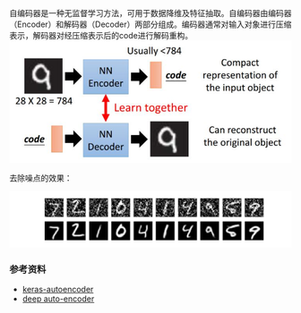 
自编码器是一种无监督学习方法，可用于数据降维及特征抽取。自编码器由编码器（Encoder）和解码器（Decoder）两部分组成。编码器通常对输入对象进行压缩表示，解码器对经压缩表示后的code进行解码重构。
![](./images/autoencoder.jpg)

去除噪点的效果：

![](./images/noise.png)

### 参考资料
- [keras-autoencoder](https://blog.keras.io/building-autoencoders-in-keras.html)
- [deep auto-encoder](https://zhuanlan.zhihu.com/p/33088428)


